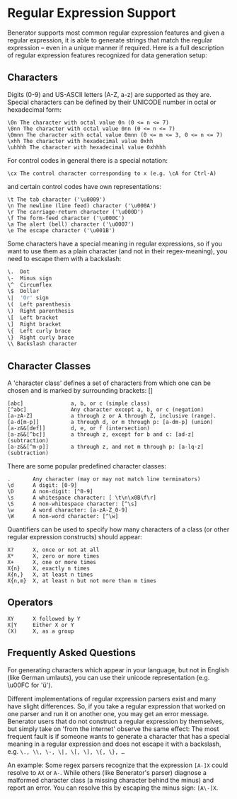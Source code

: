 # Regular Expression Support

Benerator supports most common regular expression features and given a regular expression, it is able to generate strings that match the regular
expression – even in a unique manner if required. Here is a full description of regular expression features recognized for data generation setup:

## Characters

Digits (0-9) and US-ASCII letters (A-Z, a-z) are supported as they are. Special characters can be defined by their UNICODE number in octal or
hexadecimal form:

```text
\0n The character with octal value 0n (0 <= n <= 7)
\0nn The character with octal value 0nn (0 <= n <= 7)
\0mnn The character with octal value 0mnn (0 <= m <= 3, 0 <= n <= 7)
\xhh The character with hexadecimal value 0xhh
\uhhhh The character with hexadecimal value 0xhhhh
```

For control codes in general there is a special notation:

```shell
\cx The control character corresponding to x (e.g. \cA for Ctrl-A)
```

and certain control codes have own representations:
```shell
\t The tab character ('\u0009')
\n The newline (line feed) character ('\u000A')
\r The carriage-return character ('\u000D')
\f The form-feed character ('\u000C')
\a The alert (bell) character ('\u0007')
\e The escape character ('\u001B')
```

Some characters have a special meaning in regular expressions, so if you want to use them as a plain character (and not in their regex-meaning), you
need to escape them with a backslash:

```bash
\.	Dot
\-	Minus sign
\^	Circumflex
\$	Dollar
\|	'Or' sign
\(	Left parenthesis
\)	Right parenthesis
\[	Left bracket
\]	Right bracket
\{	Left curly brace
\}	Right curly brace
\\ Backslash character
```

## Character Classes

A 'character class' defines a set of characters from which one can be chosen and is marked by surrounding brackets: []

```shell
[abc] 				a, b, or c (simple class)
[^abc] 				Any character except a, b, or c (negation)
[a-zA-Z] 			a through z or A through Z, inclusive (range). 
[a-d[m-p]] 			a through d, or m through p: [a-dm-p] (union)
[a-z&&[def]] 		d, e, or f (intersection)
[a-z&&[^bc]] 		a through z, except for b and c: [ad-z] (subtraction)
[a-z&&[^m-p]]  		a through z, and not m through p: [a-lq-z] (subtraction)
```
There are some popular predefined character classes:
```shell
. 		Any character (may or may not match line terminators)
\d 		A digit: [0-9]
\D 		A non-digit: [^0-9]
\s 		A whitespace character: [ \t\n\x0B\f\r]
\S 		A non-whitespace character: [^\s]
\w 		A word character: [a-zA-Z_0-9]
\W 		A non-word character: [^\w]
```
Quantifiers can be used to specify how many characters of a class (or other regular expression constructs) should appear:
```shell
X?		X, once or not at all
X*		X, zero or more times
X+		X, one or more times
X{n}	X, exactly n times
X{n,}	X, at least n times
X{n,m}	X, at least n but not more than m times
```

## Operators

```shell
XY		X followed by Y
X|Y 	Either X or Y
(X) 	X, as a group
```

## Frequently Asked Questions

For generating characters which appear in your language, but not in English (like German umlauts), you can use their unicode representation (e.g.
\u00FC for 'ü').

Different implementations of regular expression parsers exist and many have slight differences. So, if you take a regular expression that worked on
one parser and run it on another one, you may get an error message. Benerator users that do not construct a regular expression by themselves, but
simply take on 'from the internet' observe the same effect: The most frequent fault is if someone wants to generate a character that has a special
meaning in a regular expression and does not escape it with a backslash, e.g. `\., \\, \-, \|, \[, \], \{, \}, …`

An example: Some regex parsers recognize that the expression `[A-]X` could resolve to `AX` or `A-`. While others (like Benerator's parser) diagnose a
malformed character class (a missing character behind the minus) and report an error. You can resolve this by escaping the minus sign: `[A\-]X`.